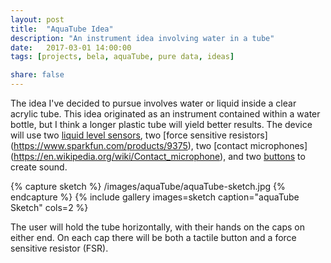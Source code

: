 ```yaml
---
layout: post
title:  "AquaTube Idea"
description: "An instrument idea involving water in a tube"
date:   2017-03-01 14:00:00
tags: [projects, bela, aquaTube, pure data, ideas]

share: false
---
```

The idea I've decided to pursue involves water or liquid inside a clear acrylic tube. This idea originated as an instrument contained within a water bottle, but I think a longer plastic tube will yield better results. The device will use two [liquid level sensors](https://www.sparkfun.com/products/10221), two [force sensitive resistors] (https://www.sparkfun.com/products/9375), two [contact microphones] (https://en.wikipedia.org/wiki/Contact_microphone), and two [buttons](https://www.sparkfun.com/products/10442) to create sound.

{% capture sketch %}
  /images/aquaTube/aquaTube-sketch.jpg
{% endcapture %}
{% include gallery images=sketch caption="aquaTube Sketch" cols=2 %}

The user will hold the tube horizontally, with their hands on the caps on either end. On each cap there will be both a tactile button and a force sensitive resistor (FSR). 


